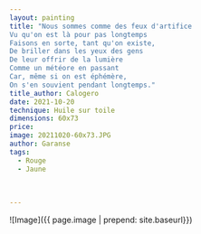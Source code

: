 ```yaml
---
layout: painting
title: "Nous sommes comme des feux d'artifice
Vu qu'on est là pour pas longtemps
Faisons en sorte, tant qu'on existe,
De briller dans les yeux des gens
De leur offrir de la lumière
Comme un météore en passant
Car, même si on est éphémère,
On s'en souvient pendant longtemps."  
title_author: Calogero 
date: 2021-10-20
technique: Huile sur toile
dimensions: 60x73 
price: 
image: 20211020-60x73.JPG
author: Garanse
tags:
  - Rouge
  - Jaune
  
  
  
---
```

![Image]({{ page.image | prepend: site.baseurl}})

